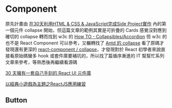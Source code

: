 # Component

原先計畫由 [在30天利用HTML & CSS & JavaScript完成Side Project實作](https://ithelp.ithome.com.tw/articles/10288482) 內的第一個元件 collapse 開始，但這篇文章的範例其實是可折疊的 Cards 感覺沒對應到確切的 collapse 轉而找到 w3c 的 [How TO - Collapsibles/Accordion](https://www.w3schools.com/howto/howto_js_accordion.asp) 但 w3c 的也不是 React Component 可以參考，又輾轉找了 [Antd 的 collapse](https://github.com/ant-design/ant-design/tree/master/components/collapse) 看了原碼才發現還有更深的 [react-component / collapse](https://github.com/react-component/collapse/tree/master/src)，才發現對於 React 初學者來說直接看原始碼蠻多 hook 或套件庫要補坑的，所以找了篇循序漸進的 IT 幫幫忙系列文章來參考，等熟悉後再繼續看源碼

[30 天擁有一套自己手刻的 React UI 元件庫](https://ithelp.ithome.com.tw/m/users/20111490/ironman/3999)

[以經典小遊戲為主題之ReactJS應用練習](https://ithelp.ithome.com.tw/m/users/20111490/ironman/2007)

## Button